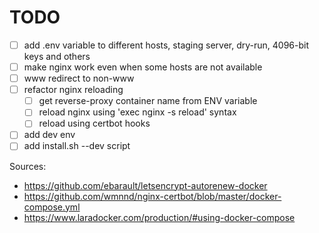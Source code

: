 # TODO

- [ ] add .env variable to different hosts, staging server, dry-run, 4096-bit keys and others
- [ ] make nginx work even when some hosts are not available
- [ ] www redirect to non-www
- [ ] refactor nginx reloading
  - [ ] get reverse-proxy container name from ENV variable
  - [ ] reload nginx using 'exec nginx -s reload' syntax
  - [ ] reload using certbot hooks
- [ ] add dev env
- [ ] add install.sh --dev script

Sources:
- https://github.com/ebarault/letsencrypt-autorenew-docker
- https://github.com/wmnnd/nginx-certbot/blob/master/docker-compose.yml
- https://www.laradocker.com/production/#using-docker-compose
